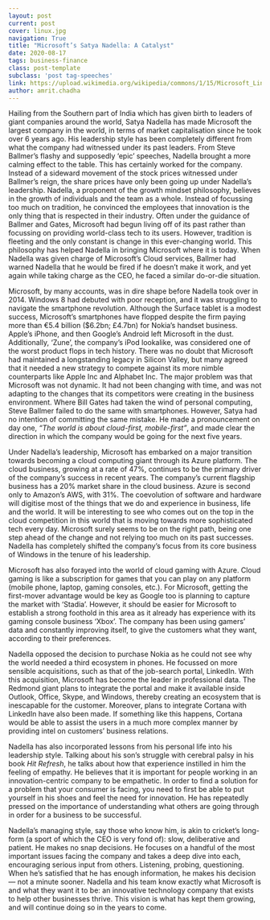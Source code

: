 ```yaml
---
layout: post
current: post
cover: linux.jpg
navigation: True
title: "Microsoft’s Satya Nadella: A Catalyst"
date: 2020-08-17
tags: business-finance
class: post-template
subclass: 'post tag-speeches'
link: https://upload.wikimedia.org/wikipedia/commons/1/15/Microsoft_Linux.jpg
author: amrit.chadha
---
```

Hailing from the Southern part of India which has given birth to leaders of giant companies around the world, Satya Nadella has made Microsoft the largest company in the world, in terms of market capitalisation since he took over 6 years ago. His leadership style has been completely different from what the company had witnessed under its past leaders. From Steve Ballmer’s flashy and supposedly ‘epic’ speeches, Nadella brought a more calming effect to the table. This has certainly worked for the company. Instead of a sideward movement of the stock prices witnessed under Ballmer’s reign, the share prices have only been going up under Nadella’s leadership. Nadella, a proponent of the growth mindset philosophy, believes in the growth of individuals and the team as a whole. Instead of focussing too much on tradition, he convinced the employees that innovation is the only thing that is respected in their industry. Often under the guidance of Ballmer and Gates, Microsoft had begun living off of its past rather than focussing on providing world-class tech to its users. However, tradition is fleeting and the only constant is change in this ever-changing world. This philosophy has helped Nadella in bringing Microsoft where it is today. When Nadella was given charge of Microsoft’s Cloud services, Ballmer had warned Nadella that he would be fired if he doesn’t make it work, and yet again while taking charge as the CEO, he faced a similar do-or-die situation.

  

Microsoft, by many accounts, was in dire shape before Nadella took over in 2014. Windows 8 had debuted with poor reception, and it was struggling to navigate the smartphone revolution. Although the Surface tablet is a modest success, Microsoft’s smartphones have flopped despite the firm paying more than €5.4 billion ($6.2bn; £4.7bn) for Nokia’s handset business. Apple’s iPhone, and then Google’s Android left Microsoft in the dust. Additionally, ‘Zune’, the company’s iPod lookalike, was considered one of the worst product flops in tech history. There was no doubt that Microsoft had maintained a longstanding legacy in Silicon Valley, but many agreed that it needed a new strategy to compete against its more nimble counterparts like Apple Inc and Alphabet Inc. The major problem was that Microsoft was not dynamic. It had not been changing with time, and was not adapting to the changes that its competitors were creating in the business environment. Where Bill Gates had taken the wind of personal computing, Steve Ballmer failed to do the same with smartphones. However, Satya had no intention of committing the same mistake. He made a pronouncement on day one, *“The world is about cloud-first, mobile-first”*, and made clear the direction in which the company would be going for the next five years.

  

Under Nadella’s leadership, Microsoft has embarked on a major transition towards becoming a cloud computing giant through its Azure platform. The cloud business, growing at a rate of 47%, continues to be the primary driver of the company’s success in recent years. The company’s current flagship business has a 20% market share in the cloud business. Azure is second only to Amazon’s AWS, with 31%. The coevolution of software and hardware will digitise most of the things that we do and experience in business, life and the world. It will be interesting to see who comes out on the top in the cloud competition in this world that is moving towards more sophisticated tech every day. Microsoft surely seems to be on the right path, being one step ahead of the change and not relying too much on its past successes. Nadella has completely shifted the company’s focus from its core business of Windows in the tenure of his leadership.

  

Microsoft has also forayed into the world of cloud gaming with Azure. Cloud gaming is like a subscription for games that you can play on any platform (mobile phone, laptop, gaming consoles, etc.). For Microsoft, getting the first-mover advantage would be key as Google too is planning to capture the market with ‘Stadia’. However, it should be easier for Microsoft to establish a strong foothold in this area as it already has experience with its gaming console business ‘Xbox’. The company has been using gamers’ data and constantly improving itself, to give the customers what they want, according to their preferences.

  

Nadella opposed the decision to purchase Nokia as he could not see why the world needed a third ecosystem in phones. He focussed on more sensible acquisitions, such as that of the job-search portal, LinkedIn. With this acquisition, Microsoft has become the leader in professional data. The Redmond giant plans to integrate the portal and make it available inside Outlook, Office, Skype, and Windows, thereby creating an ecosystem that is inescapable for the customer. Moreover, plans to integrate Cortana with LinkedIn have also been made. If something like this happens, Cortana would be able to assist the users in a much more complex manner by providing intel on customers’ business relations.

  

Nadella has also incorporated lessons from his personal life into his leadership style. Talking about his son’s struggle with cerebral palsy in his book *Hit Refresh*, he talks about how that experience instilled in him the feeling of empathy. He believes that it is important for people working in an innovation-centric company to be empathetic. In order to find a solution for a problem that your consumer is facing, you need to first be able to put yourself in his shoes and feel the need for innovation. He has repeatedly pressed on the importance of understanding what others are going through in order for a business to be successful.

  

Nadella’s managing style, say those who know him, is akin to cricket’s long-form (a sport of which the CEO is very fond of): slow, deliberative and patient. He makes no snap decisions. He focuses on a handful of the most important issues facing the company and takes a deep dive into each, encouraging serious input from others. Listening, probing, questioning. When he’s satisfied that he has enough information, he makes his decision — not a minute sooner. Nadella and his team know exactly what Microsoft is and what they want it to be: an innovative technology company that exists to help other businesses thrive. This vision is what has kept them growing, and will continue doing so in the years to come.
